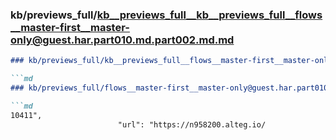 ### kb/previews_full/kb__previews_full__kb__previews_full__flows__master-first__master-only@guest.har.part010.md.part002.md.md

```md
### kb/previews_full/kb__previews_full__flows__master-first__master-only@guest.har.part010.md.part002.md

```md
### kb/previews_full/flows__master-first__master-only@guest.har.part010.md (part 002)

```md
10411",
                        "url": "https://n958200.alteg.io/
```

```

```

```
